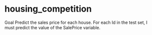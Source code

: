 # housing_competition
Goal
Predict the sales price for each house. For each Id in the test set, I must predict the value of the SalePrice variable. 


